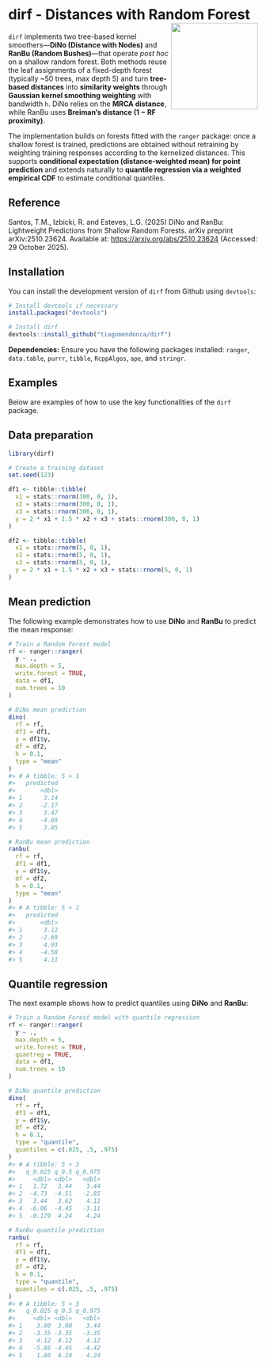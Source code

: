 
<!-- README.md is generated from README.Rmd. Please edit that file -->

# dirf - Distances with Random Forest <a href="https://github.com/tiagomendonca/dirf"><img src="https://cdn.jsdelivr.net/gh/tiagomendonca/dirf@main/man/figures/hex-dirf01.png" align="right" height="175" /></a>

<!-- badges: start -->

<!-- badges: end -->

`dirf` implements two tree-based kernel smoothers—**DiNo (Distance with
Nodes)** and **RanBu (Random Bushes)**—that operate *post hoc* on a
shallow random forest. Both methods reuse the leaf assignments of a
fixed-depth forest (typically ~50 trees, max depth 5) and turn
**tree-based distances** into **similarity weights** through **Gaussian
kernel smoothing weighting** with bandwidth `h`. DiNo relies on the
**MRCA distance**, while RanBu uses **Breiman’s distance (1 − RF
proximity)**.

The implementation builds on forests fitted with the `ranger` package:
once a shallow forest is trained, predictions are obtained without
retraining by weighting training responses according to the kernelized
distances. This supports **conditional expectation (distance-weighted
mean) for point prediction** and extends naturally to **quantile
regression via a weighted empirical CDF** to estimate conditional
quantiles.

## Reference

Santos, T.M., Izbicki, R. and Esteves, L.G. (2025) DiNo and RanBu:
Lightweight Predictions from Shallow Random Forests. arXiv preprint
arXiv:2510.23624. Available at: <https://arxiv.org/abs/2510.23624>
(Accessed: 29 October 2025).

## Installation

You can install the development version of `dirf` from Github using
`devtools`:

``` r
# Install devtools if necessary
install.packages("devtools")

# Install dirf
devtools::install_github("tiagomendonca/dirf")
```

**Dependencies:** Ensure you have the following packages installed:
`ranger`, `data.table`, `purrr`, `tibble`, `RcppAlgos`, `ape`, and
`stringr`.

## Examples

Below are examples of how to use the key functionalities of the `dirf`
package.

## Data preparation

``` r
library(dirf)

# Create a training dataset
set.seed(123)

df1 <- tibble::tibble(
  x1 = stats::rnorm(300, 0, 1),
  x2 = stats::rnorm(300, 0, 1),
  x3 = stats::rnorm(300, 0, 1),
  y = 2 * x1 + 1.5 * x2 + x3 + stats::rnorm(300, 0, 1)
)

df2 <- tibble::tibble(
  x1 = stats::rnorm(5, 0, 1),
  x2 = stats::rnorm(5, 0, 1),
  x3 = stats::rnorm(5, 0, 1),
  y = 2 * x1 + 1.5 * x2 + x3 + stats::rnorm(5, 0, 1)
)
```

## Mean prediction

The following example demonstrates how to use **DiNo** and **RanBu** to
predict the mean response:

``` r
# Train a Random Forest model
rf <- ranger::ranger(
  y ~ .,
  max.depth = 5,
  write.forest = TRUE,
  data = df1,
  num.trees = 10
)

# DiNo mean prediction
dino(
  rf = rf,
  df1 = df1,
  y = df1$y,
  df = df2,
  h = 0.1,
  type = "mean"
)
#> # A tibble: 5 × 1
#>   predicted
#>       <dbl>
#> 1      3.14
#> 2     -2.17
#> 3      3.47
#> 4     -4.69
#> 5      3.85

# RanBu mean prediction
ranbu(
  rf = rf,
  df1 = df1,
  y = df1$y,
  df = df2,
  h = 0.1,
  type = "mean"
)
#> # A tibble: 5 × 1
#>   predicted
#>       <dbl>
#> 1      3.12
#> 2     -2.69
#> 3      4.03
#> 4     -4.58
#> 5      4.11
```

## Quantile regression

The next example shows how to predict quantiles using **DiNo** and
**RanBu**:

``` r
# Train a Random Forest model with quantile regression
rf <- ranger::ranger(
  y ~ .,
  max.depth = 5,
  write.forest = TRUE,
  quantreg = TRUE,
  data = df1,
  num.trees = 10
)

# DiNo quantile prediction
dino(
  rf = rf,
  df1 = df1,
  y = df1$y,
  df = df2,
  h = 0.1,
  type = "quantile",
  quantiles = c(.025, .5, .975)
)
#> # A tibble: 5 × 3
#>   q_0.025 q_0.5 q_0.975
#>     <dbl> <dbl>   <dbl>
#> 1   1.72   3.44    3.44
#> 2  -4.73  -4.51   -2.85
#> 3   3.44   3.62    4.12
#> 4  -6.06  -4.45   -3.11
#> 5  -0.179  4.24    4.24

# RanBu quantile prediction
ranbu(
  rf = rf,
  df1 = df1,
  y = df1$y,
  df = df2,
  h = 0.1,
  type = "quantile",
  quantiles = c(.025, .5, .975)
)
#> # A tibble: 5 × 3
#>   q_0.025 q_0.5 q_0.975
#>     <dbl> <dbl>   <dbl>
#> 1    3.00  3.00    3.44
#> 2   -3.35 -3.35   -3.35
#> 3    4.12  4.12    4.12
#> 4   -5.88 -4.45   -4.42
#> 5    1.80  4.24    4.24
```
